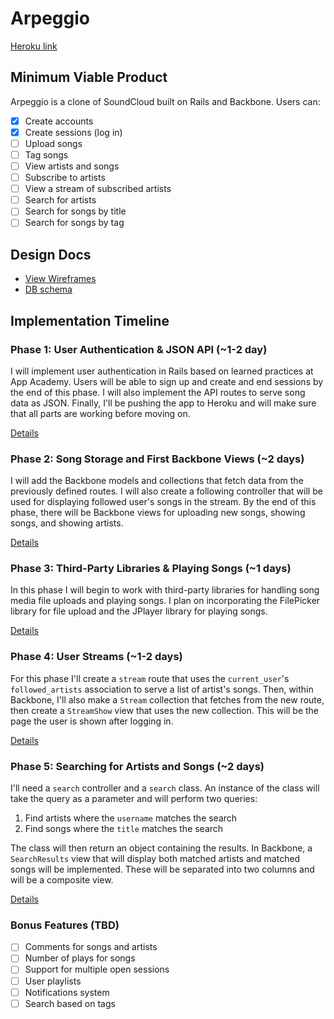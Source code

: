 # Arpeggio

[Heroku link][heroku]

[heroku]: http://www.arpeggio.xyz

## Minimum Viable Product
Arpeggio is a clone of SoundCloud built on Rails and Backbone. Users can:

- [x] Create accounts
- [x] Create sessions (log in)
- [ ] Upload songs
- [ ] Tag songs
- [ ] View artists and songs
- [ ] Subscribe to artists
- [ ] View a stream of subscribed artists
- [ ] Search for artists
- [ ] Search for songs by title
- [ ] Search for songs by tag

## Design Docs
* [View Wireframes][views]
* [DB schema][schema]

[views]: ./docs/views.md
[schema]: ./docs/schema.md

## Implementation Timeline

### Phase 1: User Authentication & JSON API (~1-2 day)
I will implement user authentication in Rails based on learned practices at App
Academy. Users will be able to sign up and create and end sessions by the end of
this phase. I will also implement the API routes to serve song data as JSON.
Finally, I'll be pushing the app to Heroku and will make sure that all parts are
working before moving on.

[Details][phase-one]

### Phase 2: Song Storage and First Backbone Views (~2 days)
I will add the Backbone models and collections that fetch data from the
previously defined routes. I will also create a following controller that will
be used for displaying followed user's songs in the stream. By the end of this
phase, there will be Backbone views for uploading new songs, showing songs, and
showing artists.

[Details][phase-two]

### Phase 3: Third-Party Libraries & Playing Songs (~1 days)
In this phase I will begin to work with third-party libraries for handling song
media file uploads and playing songs. I plan on incorporating the FilePicker
library for file upload and the JPlayer library for playing songs.

[Details][phase-three]

### Phase 4: User Streams (~1-2 days)

For this phase I'll create a `stream` route that uses the `current_user`'s
`followed_artists` association to serve a list of artist's songs. Then, within
Backbone, I'll also make a `Stream` collection that fetches from the new route,
then create a `StreamShow` view that uses the new collection. This will be the
page the user is shown after logging in.

[Details][phase-four]

### Phase 5: Searching for Artists and Songs (~2 days)
I'll need a `search` controller and a `search` class. An instance of the class
will take the query as a parameter and will perform two queries:

1. Find artists where the `username` matches the search
2. Find songs where the `title` matches the search

The class will then return an object containing the results. In Backbone, a
`SearchResults` view that will display both matched artists and matched songs
will be implemented. These will be separated into two columns and will be a
composite view.

[Details][phase-five]

### Bonus Features (TBD)
- [ ] Comments for songs and artists
- [ ] Number of plays for songs
- [ ] Support for multiple open sessions
- [ ] User playlists
- [ ] Notifications system
- [ ] Search based on tags

[phase-one]: ./docs/phases/phase1.md
[phase-two]: ./docs/phases/phase2.md
[phase-three]: ./docs/phases/phase3.md
[phase-four]: ./docs/phases/phase4.md
[phase-five]: ./docs/phases/phase5.md
